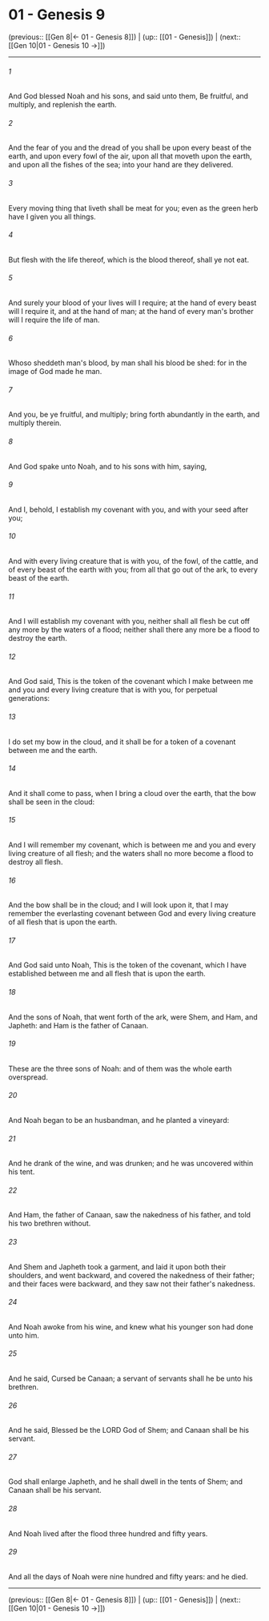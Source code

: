 # 01 - Genesis 9

(previous:: [[Gen 8|← 01 - Genesis 8]]) | (up:: [[01 - Genesis]]) | (next:: [[Gen 10|01 - Genesis 10 →]])

***


###### 1 
And God blessed Noah and his sons, and said unto them, Be fruitful, and multiply, and replenish the earth. 

###### 2 
And the fear of you and the dread of you shall be upon every beast of the earth, and upon every fowl of the air, upon all that moveth upon the earth, and upon all the fishes of the sea; into your hand are they delivered. 

###### 3 
Every moving thing that liveth shall be meat for you; even as the green herb have I given you all things. 

###### 4 
But flesh with the life thereof, which is the blood thereof, shall ye not eat. 

###### 5 
And surely your blood of your lives will I require; at the hand of every beast will I require it, and at the hand of man; at the hand of every man's brother will I require the life of man. 

###### 6 
Whoso sheddeth man's blood, by man shall his blood be shed: for in the image of God made he man. 

###### 7 
And you, be ye fruitful, and multiply; bring forth abundantly in the earth, and multiply therein. 

###### 8 
And God spake unto Noah, and to his sons with him, saying, 

###### 9 
And I, behold, I establish my covenant with you, and with your seed after you; 

###### 10 
And with every living creature that is with you, of the fowl, of the cattle, and of every beast of the earth with you; from all that go out of the ark, to every beast of the earth. 

###### 11 
And I will establish my covenant with you, neither shall all flesh be cut off any more by the waters of a flood; neither shall there any more be a flood to destroy the earth. 

###### 12 
And God said, This is the token of the covenant which I make between me and you and every living creature that is with you, for perpetual generations: 

###### 13 
I do set my bow in the cloud, and it shall be for a token of a covenant between me and the earth. 

###### 14 
And it shall come to pass, when I bring a cloud over the earth, that the bow shall be seen in the cloud: 

###### 15 
And I will remember my covenant, which is between me and you and every living creature of all flesh; and the waters shall no more become a flood to destroy all flesh. 

###### 16 
And the bow shall be in the cloud; and I will look upon it, that I may remember the everlasting covenant between God and every living creature of all flesh that is upon the earth. 

###### 17 
And God said unto Noah, This is the token of the covenant, which I have established between me and all flesh that is upon the earth. 

###### 18 
And the sons of Noah, that went forth of the ark, were Shem, and Ham, and Japheth: and Ham is the father of Canaan. 

###### 19 
These are the three sons of Noah: and of them was the whole earth overspread. 

###### 20 
And Noah began to be an husbandman, and he planted a vineyard: 

###### 21 
And he drank of the wine, and was drunken; and he was uncovered within his tent. 

###### 22 
And Ham, the father of Canaan, saw the nakedness of his father, and told his two brethren without. 

###### 23 
And Shem and Japheth took a garment, and laid it upon both their shoulders, and went backward, and covered the nakedness of their father; and their faces were backward, and they saw not their father's nakedness. 

###### 24 
And Noah awoke from his wine, and knew what his younger son had done unto him. 

###### 25 
And he said, Cursed be Canaan; a servant of servants shall he be unto his brethren. 

###### 26 
And he said, Blessed be the LORD God of Shem; and Canaan shall be his servant. 

###### 27 
God shall enlarge Japheth, and he shall dwell in the tents of Shem; and Canaan shall be his servant. 

###### 28 
And Noah lived after the flood three hundred and fifty years. 

###### 29 
And all the days of Noah were nine hundred and fifty years: and he died.

***

(previous:: [[Gen 8|← 01 - Genesis 8]]) | (up:: [[01 - Genesis]]) | (next:: [[Gen 10|01 - Genesis 10 →]])
